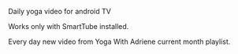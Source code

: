 Daily yoga video for android TV

Works only with SmartTube installed.

Every day new video from Yoga With Adriene current month playlist.

